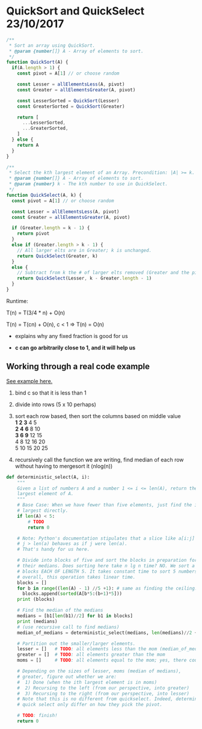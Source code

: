 # QuickSort and QuickSelect 23/10/2017

```javascript
/**
 * Sort an array using QuickSort.
 * @param {number[]} A - Array of elements to sort.
 */
function QuickSort(A) {
  if(A.length > 1) {
    const pivot = A[1] // or choose random

    const Lesser = allElementsLess(A, pivot)
    const Greater = allElementsGreater(A, pivot)

    const LesserSorted = QuickSort(Lesser)
    const GreaterSorted = QuickSort(Greater)

    return [
      ...LesserSorted,
      ...GreaterSorted,
    ]
  } else {
    return A
  }
}
```

```javascript
/**
 * Select the kth largest element of an Array. Precondition: |A| >= k.
 * @param {number[]} A - Array of elements to sort.
 * @param {number} k - The kth number to use in QuickSelect.
 */
function QuickSelect(A, k) {
  const pivot = A[1] // or choose random

  const Lesser = allElementsLess(A, pivot)
  const Greater = allElementsGreater(A, pivot)

  if (Greater.length = k - 1) {
    return pivot
  }
  else if (Greater.length > k - 1) {
    // All larger elts are in Greater; k is unchanged.
    return QuickSelect(Greater, k)
  }
  else {
    // Subtract from k the # of larger elts removed (Greater and the pivot).
    return QuickSelect(Lesser, k - Greater.length - 1)
  }
}
```

Runtime:

T(n) = T(3/4 * n) + O(n)

T(n) = T(cn) + O(n), c < 1 &rArr; T(n) = O(n)

* explains why any fixed fraction is good for us

* **c can go arbitrarily close to 1, and it will help us**

## Working through a real code example

[See example here.](https://www.ugrad.cs.ubc.ca/~cs320/misc/Deterministic-Select-in-O-of-n-blank.html)

1. bind c so that it is less than 1

1. divide into rows (5 x 10 perhaps)

1. sort each row based, then sort the columns based on middle value  
**1** **2** **3** 4 5  
**2** **4** **6** 8 10  
**3** **6** **9** 12 15  
4 8 12 16 20  
5 10 15 20 25  

1. recursively call the function we are writing, find median of each row without
having to mergesort it (nlog(n))

```python
def deterministic_select(A, i):
    """
    Given a list of numbers A and a number 1 <= i <= len(A), return the i'th
    largest element of A.
    """
    # Base Case: When we have fewer than five elements, just find the i'th
    # largest directly.
    if len(A) < 5:
        # TODO
        return 0

    # Note: Python's documentation stipulates that a slice like a[i:j] where
    # j > len(a) behaves as if j were len(a).
    # That's handy for us here.

    # Divide into blocks of five and sort the blocks in preparation for finding
    # their medians. Does sorting here take n lg n time? NO. We sort a bunch of
    # blocks EACH OF LENGTH 5. It takes constant time to sort 5 numbers! So,
    # overall, this operation takes linear time.
    blocks = []
    for b in range((len(A) - 1) //5 +1): # same as finding the ceiling.
      blocks.append(sorted(A[b*5:(b+1)*5]))
    print (blocks)

    # Find the median of the medians
    medians = [b1[len(b1)//2] for b1 in blocks]
    print (medians)
    # (use recursive call to find medians)
    median_of_medians = deterministic_select(medians, len(medians)//2 +1)

    # Partition out the smaller/larger elements.
    lesser = []   # TODO: all elements less than the mom (median_of_medians)
    greater = []  # TODO: all elements greater than the mom
    moms = []     # TODO: all elements equal to the mom; yes, there could be many

    # Depending on the sizes of lesser, moms (median of medians),
    # greater, figure out whether we are:
    #  1) Done (when the ith largest element is in moms)
    #  2) Recursing to the left (from our perspective, into greater)
    #  3) Recursing to the right (from our perspective, into lesser)
    # Note that this is no different from quickselect. Indeed, deterministic and
    # quick select only differ on how they pick the pivot.

    # TODO: finish!
    return 0
```